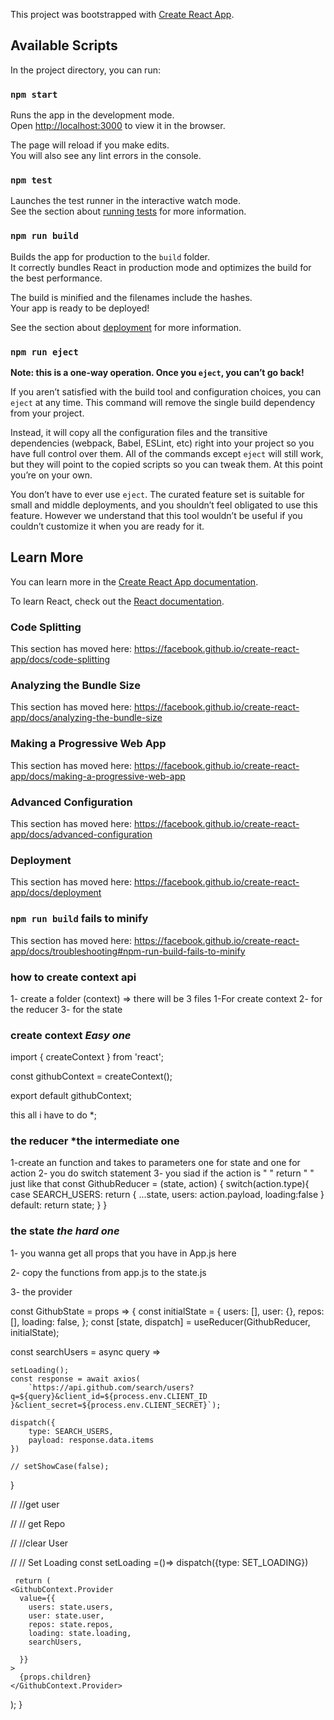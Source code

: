 This project was bootstrapped with [Create React App](https://github.com/facebook/create-react-app).

## Available Scripts

In the project directory, you can run:

### `npm start`

Runs the app in the development mode.<br />
Open [http://localhost:3000](http://localhost:3000) to view it in the browser.

The page will reload if you make edits.<br />
You will also see any lint errors in the console.

### `npm test`

Launches the test runner in the interactive watch mode.<br />
See the section about [running tests](https://facebook.github.io/create-react-app/docs/running-tests) for more information.

### `npm run build`

Builds the app for production to the `build` folder.<br />
It correctly bundles React in production mode and optimizes the build for the best performance.

The build is minified and the filenames include the hashes.<br />
Your app is ready to be deployed!

See the section about [deployment](https://facebook.github.io/create-react-app/docs/deployment) for more information.

### `npm run eject`

**Note: this is a one-way operation. Once you `eject`, you can’t go back!**

If you aren’t satisfied with the build tool and configuration choices, you can `eject` at any time. This command will remove the single build dependency from your project.

Instead, it will copy all the configuration files and the transitive dependencies (webpack, Babel, ESLint, etc) right into your project so you have full control over them. All of the commands except `eject` will still work, but they will point to the copied scripts so you can tweak them. At this point you’re on your own.

You don’t have to ever use `eject`. The curated feature set is suitable for small and middle deployments, and you shouldn’t feel obligated to use this feature. However we understand that this tool wouldn’t be useful if you couldn’t customize it when you are ready for it.

## Learn More

You can learn more in the [Create React App documentation](https://facebook.github.io/create-react-app/docs/getting-started).

To learn React, check out the [React documentation](https://reactjs.org/).

### Code Splitting

This section has moved here: https://facebook.github.io/create-react-app/docs/code-splitting

### Analyzing the Bundle Size

This section has moved here: https://facebook.github.io/create-react-app/docs/analyzing-the-bundle-size

### Making a Progressive Web App

This section has moved here: https://facebook.github.io/create-react-app/docs/making-a-progressive-web-app

### Advanced Configuration

This section has moved here: https://facebook.github.io/create-react-app/docs/advanced-configuration

### Deployment

This section has moved here: https://facebook.github.io/create-react-app/docs/deployment

### `npm run build` fails to minify

This section has moved here: https://facebook.github.io/create-react-app/docs/troubleshooting#npm-run-build-fails-to-minify




### how to create context api

1- create a folder (context) => there will be 3 files 1-For create context 2- for the reducer 3- for the state


### create context *Easy one*
import { createContext } from 'react';

const githubContext = createContext();

export default githubContext;

this all i have to do  *;

### the reducer *the intermediate one

1-create an function and takes to parameters one for state and one for action 
2- you do switch statement
3- you siad if the action is " " return " "
just like that
const GithubReducer = (state, action)
{
    switch(action.type){
        case SEARCH_USERS:
                return {
                    ...state,
                    users: action.payload,
                    loading:false
                }
                default:
                    return state;
    }
} 


### the state *the hard one*
1- you wanna get all props that you have in App.js here 

2- copy the functions from app.js to the state.js

3- the provider

const GithubState = props => {
    const initialState = {
        users: [],
        user: {},
        repos: [],
        loading: false,
    };
    const [state, dispatch] = useReducer(GithubReducer, initialState);
    
 const searchUsers = async query =>  

    setLoading();
    const response = await axios(
        `https://api.github.com/search/users?q=${query}&client_id=${process.env.CLIENT_ID }&client_secret=${process.env.CLIENT_SECRET}`);

    dispatch({
        type: SEARCH_USERS,
        payload: response.data.items
    })

    // setShowCase(false);
  }

//     //get user

//     // get Repo

//     //clear User

//     // Set Loading
   const setLoading =()=> dispatch({type: SET_LOADING}) 


     return (
    <GithubContext.Provider
      value={{
        users: state.users,
        user: state.user,
        repos: state.repos,
        loading: state.loading,
        searchUsers,
      
      }}
    >
      {props.children}
    </GithubContext.Provider>
  );
}